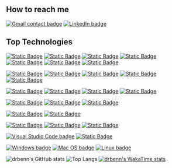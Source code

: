 ## How to reach me
[![Gmail contact badge](https://img.shields.io/badge/Gmail-D14836?style=for-the-badge&logo=gmail&logoColor=white)](mailto:bennett.daniel@gmail.com)
[![LinkedIn badge](https://img.shields.io/badge/LinkedIn-0077B5?style=for-the-badge&logo=linkedin&logoColor=white)](https://www.linkedin.com/in/bennettdanielr/)

## Top Technologies
[![Static Badge](https://img.shields.io/badge/JavaScript-white?style=for-the-badge&logo=javascript&logoColor=%23F7DF1E&labelColor=black&color=black)](https://developer.mozilla.org/en-US/docs/Web/JavaScript)
[![Static Badge](https://img.shields.io/badge/TypeScript-white?style=for-the-badge&logo=typescript&logoColor=white&labelColor=%233178C6&color=%233178C6)](https://www.typescriptlang.org/)
[![Static Badge](https://img.shields.io/badge/Angular-white?style=for-the-badge&logo=angular&logoColor=white&labelColor=%23E34F26&color=%23E34F26)](https://angular.dev/)
[![Static Badge](https://img.shields.io/badge/React-white?style=for-the-badge&logo=react&logoColor=%2361DAFB&labelColor=000000&color=000000)](https://reactjs.org/)
[![Static Badge](https://img.shields.io/badge/CSS3-white?style=for-the-badge&logo=css3&logoColor=white&labelColor=%231572B6&color=%231572B6)](https://developer.mozilla.org/en-US/docs/Web/CSS)
[![Static Badge](https://img.shields.io/badge/SASS-white?style=for-the-badge&logo=sass&logoColor=white&labelColor=%23CC6699&color=%23CC6699)](https://sass-lang.com/)
[![Static Badge](https://img.shields.io/badge/HTML5-white?style=for-the-badge&logo=html5&logoColor=white&labelColor=%23E34F26&color=%23E34F26)](https://developer.mozilla.org/en-US/docs/Glossary/HTML5)

[![Static Badge](https://img.shields.io/badge/NGXS-white?style=for-the-badge&logoColor=white&labelColor=%230089CF&color=%230089CF)](https://www.ngxs.io/)
[![Static Badge](https://img.shields.io/badge/PrimeNG-white?style=for-the-badge&logo=primeng&logoColor=white&labelColor=%23DD0031&color=%23DD0031)](https://primeng.org/)
[![Static Badge](https://img.shields.io/badge/PrimeFlex-white?style=for-the-badge&logoColor=white&labelColor=%2300e0a8&color=%2300e0a8)](https://primeflex.org/)
[![Static Badge](https://img.shields.io/badge/Tailwind%20CSS-white?style=for-the-badge&logo=tailwindcss&logoColor=white&labelColor=%2306B6D4&color=%2306B6D4)](https://tailwindcss.com/)
[![Static Badge](https://img.shields.io/badge/shadcn%2Fui-white?style=for-the-badge&logo=shadcn%2Fui&logoColor=white&labelColor=%23000000&color=%23000000)](https://ui.shadcn.com/)

[![Static Badge](https://img.shields.io/badge/Node.js-white?style=for-the-badge&logo=node.js&logoColor=white&labelColor=%235FA04E&color=%235FA04E)](https://nodejs.org/en/about/)
[![Static Badge](https://img.shields.io/badge/Express.js-white?style=for-the-badge&logo=express&logoColor=white&labelColor=%23000000&color=%23000000)](https://expressjs.com/)
[![Static Badge](https://img.shields.io/badge/nestjs-white?style=for-the-badge&logo=nestjs&logoColor=white&labelColor=%23E0234E&color=%23E0234E)](https://nestjs.com/)
[![Static Badge](https://img.shields.io/badge/docker-white?style=for-the-badge&logo=docker&logoColor=white&labelColor=%232496ED&color=%232496ED)](https://www.docker.com/)

[![Static Badge](https://img.shields.io/badge/mysql-white?style=for-the-badge&logo=mysql&logoColor=white&labelColor=%234479A1&color=%234479A1)](https://www.mysql.com/)
[![Static Badge](https://img.shields.io/badge/postgresql-white?style=for-the-badge&logo=postgresql&logoColor=white&labelColor=%234169E1&color=%234169E1)](https://www.postgresql.org/)
[![Static Badge](https://img.shields.io/badge/mongodb-white?style=for-the-badge&logo=mongodb&logoColor=white&labelColor=%2347A248&color=%2347A248)](https://www.mongodb.com/)

[![Static Badge](https://img.shields.io/badge/Bash-white?style=for-the-badge&logo=gnu%20bash&logoColor=white&labelColor=%230E353D&color=%230E353D)](https://www.gnu.org/software/bash/)
[![Static Badge](https://img.shields.io/badge/python-white?style=for-the-badge&logo=python&logoColor=white&labelColor=%233776AB&color=%233776AB)](https://www.python.org/)

[![Static Badge](https://img.shields.io/badge/GIT-white?style=for-the-badge&logo=git&logoColor=white&labelColor=%23F05032&color=%23F05032)](https://git-scm.com/)
[![Static Badge](https://img.shields.io/badge/GITLab-white?style=for-the-badge&logo=gitlab&logoColor=white&labelColor=%23FC6D26&color=%23FC6D26)](https://gitlab.com/)
[![Static Badge](https://img.shields.io/badge/GitHub-white?style=for-the-badge&logo=github&logoColor=white&labelColor=%23181717&color=%23181717)](https://github.com/)

[![Visual Studio Code badge](https://img.shields.io/badge/Visual_Studio_Code-0078D4?style=for-the-badge&logo=visual%20studio%20code&logoColor=white)](https://code.visualstudio.com/)
[![Static Badge](https://img.shields.io/badge/Jira-white?style=for-the-badge&logo=jira&logoColor=white&labelColor=%230052CC&color=%230052CC)](https://www.atlassian.com/software/jira)

[![Windows badge](	https://img.shields.io/badge/Windows-0078D6?style=for-the-badge&logo=windows&logoColor=white)](https://en.wikipedia.org/wiki/Microsoft_Windows)
[![Mac OS badge](https://img.shields.io/badge/mac%20os-000000?style=for-the-badge&logo=apple&logoColor=white)](https://en.wikipedia.org/wiki/MacOS)
[![Linux badge](https://img.shields.io/badge/Linux-FCC624?style=for-the-badge&logo=linux&logoColor=black)](https://en.wikipedia.org/wiki/Linux)


![drbenn's GitHub stats](https://github-readme-stats.vercel.app/api?username=drbenn&show_icons=true&theme=shadow_blue)
![Top Langs](https://github-readme-stats.vercel.app/api/top-langs/?username=drbenn&layout=compact)
[![drbenn's WakaTime stats](https://github-readme-stats.vercel.app/api/wakatime?username=drbenn&layout=compact)](https://github.com/anuraghazra/github-readme-stats)
